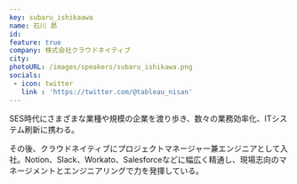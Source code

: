 ```yaml
---
key: subaru_ishikaawa
name: 石川 昴
id: 
feature: true
company: 株式会社クラウドネイティブ
city: 
photoURL: /images/speakers/subaru_ishikawa.png
socials:
 - icon: twitter
   link : 'https://twitter.com/@tableau_nisan'
---
```

SES時代にさまざまな業種や規模の企業を渡り歩き、数々の業務効率化、ITシステム刷新に携わる。

その後、クラウドネイティブにプロジェクトマネージャー兼エンジニアとして入社。Notion、Slack、Workato、Salesforceなどに幅広く精通し、現場志向のマネージメントとエンジニアリングで力を発揮している。